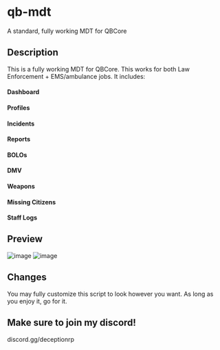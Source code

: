 # qb-mdt
A standard, fully working MDT for QBCore

## Description
This is a fully working MDT for QBCore. This works for both Law Enforcement + EMS/ambulance jobs. 
It includes:
#### Dashboard
#### Profiles
#### Incidents
#### Reports
#### BOLOs
#### DMV
#### Weapons
#### Missing Citizens
#### Staff Logs

## Preview
![image](https://user-images.githubusercontent.com/100185331/157343845-979f693b-1f7d-42ba-8402-9914617f9fef.png)
![image](https://user-images.githubusercontent.com/100185331/157343886-fd18072e-eaa4-477a-a3a9-626b80238e06.png)


## Changes

You may fully customize this script to look however you want. As long as you enjoy it, go for it.

## Make sure to join my discord!

discord.gg/deceptionrp
